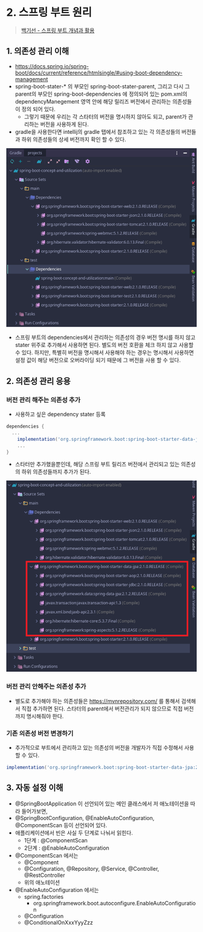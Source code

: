# 2. 스프링 부트 원리

> [백기선 - 스프링 부트 개념과 활용](https://www.inflearn.com/course/%EC%8A%A4%ED%94%84%EB%A7%81%EB%B6%80%ED%8A%B8/)

## 1. 의존성 관리 이해

* https://docs.spring.io/spring-boot/docs/current/reference/htmlsingle/#using-boot-dependency-management
* spring-boot-stater-* 의 부모인 spring-boot-stater-parent, 그리고 다시 그 parent의 부모인 spring-boot-dependencies 에 정의되어 있는 pom.xml의 dependencyManegement 영역 안에 해당 릴리즈 버전에서 관리하는 의존성들이 정의 되어 있다.
  * 그렇기 때문에 우리는 각 스타터의 버전을 명시하지 않아도 되고, parent가 관리하는 버전을 사용하게 된다.
* gradle을 사용한다면 intellij의 gradle 탭에서 참조하고 있는 각 의존성들의 버전들과 하위 의존성들의 상세 버전까지 확인 할 수 있다.

![](./img/01_gradle_dependency.PNG)

* 스프링 부트의 dependencies에서 관리하는 의존성의 경우 버전 명시를 하지 않고 stater 위주로 추가해서 사용하면 된다. 별도의 버전 호환을 체크 하지 않고 사용할 수 있다. 하지만, 특별히 버전을 명시해서 사용해야 하는 경우는 명시해서 사용하면 설정 값이 해당 버전으로 오버라이딩 되기 때문에 그 버전을 사용 할 수 있다.

## 2. 의존성 관리 응용

### 버전 관리 해주는 의존성 추가

* 사용하고 싶은 dependency stater 등록

```groovy
dependencies {
  ...
	implementation('org.springframework.boot:spring-boot-starter-data-jpa')
	...    
}
```

* 스타터만 추가했을뿐인데, 해당 스프링 부트 릴리즈 버전에서 관리되고 있는 의존성의 하위 의존성들까지 추가가 된다.

![](./img/02_add_dependency_stater.PNG)

### 버전 관리 안해주는 의존성 추가

* 별도로 추가해야 하는 의존성들은 https://mvnrepository.com/ 를 통해서 검색해서 직접 추가하면 된다. 스타터의 parent에서 버전관리가 되지 않으므로 직접 버전까지 명시해줘야 한다.

### 기존 의존성 버전 변경하기

* 추가적으로 부트에서 관리하고 있는 의존성의 버전을 개발자가 직접 수정해서 사용할 수 있다. 

```groovy
implementation('org.springframework.boot:spring-boot-starter-data-jpa:2.0.3.RELEASE')
```

## 3. 자동 설정 이해

* @SpringBootApplication 이 선언되어 있는 메인 클래스에서 저 애노테이션을 따라 들어가보면,
* @SpringBootConfiguration, @EnableAutoConfiguration, @ComponentScan 등이 선언되어 있다.
* 애플리케이션에서 빈은 사실 두 단계로 나눠서 읽힌다.
  * 1단계 : @ComponentScan
  * 2단계 : @EnableAutoConfiguration
* @ComponentScan 에서는
  * @Component
  * @Configuration, @Repository, @Service, @Controller, @RestController
  * 위의 애노테이션
* @EnableAutoConfiguration 에서는
  * spring.factories
    * org.springframework.boot.autoconfigure.EnableAutoConfiguration
  * @Configuration
  * @ConditionalOnXxxYyyZzz

